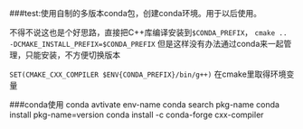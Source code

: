 ###test:使用自制的多版本conda包，创建conda环境。用于以后使用。


不得不说这也是个好思路，直接把C++库编译安装到`$CONDA_PREFIX`，
`cmake .. -DCMAKE_INSTALL_PREFIX=$CONDA_PREFIX`
但是这样没有办法通过conda来一起管理，只能安装，不方便切换版本

`SET(CMAKE_CXX_COMPILER $ENV{CONDA_PREFIX}/bin/g++)`
在cmake里取得环境变量

###conda使用
conda avtivate env-name
conda search pkg-name
conda install pkg-name=version
conda install -c conda-forge cxx-compiler

